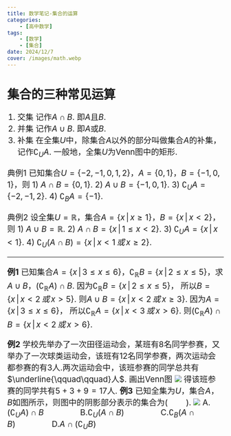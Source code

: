 ```yaml
---
title: 数学笔记-集合的运算
categories:
    - [高中数学]
tags:
    - [数学]
    - [集合]
date: 2024/12/7
cover: /images/math.webp
---
```

# 集合的三种常见运算
1. 交集
记作$A \cap B$.
即$A$且$B$.
2. 并集
记作$A \cup B$.
即$A$或$B$.
3. 补集
在全集$U$中，除集合$A$以外的部分叫做集合$A$的补集，记作$\complement_UA$.
一般地，全集$U$为Venn图中的矩形.

典例1 已知集合$U = \{-2, -1, 0, 1, 2\}$，$A = \{0, 1\}$，$B = \{-1, 0, 1\}$，则
$1)$ $A \cap B = \{0, 1\}$.
$2)$ $A \cup B = \{-1, 0, 1\}$.
$3)$ $\complement_UA = \{-2, -1, 2\}$.
$4)$ $\complement_BA = \{-1\}$.

典例2 设全集$U = \mathbb{R}$，集合$A = \{x \,|\, x \geq 1\}$，$B = \{x \,|\, x < 2\}$，则
$1)$ $A \cup B = \mathbb{R}$.
$2)$ $A \cap B = \{x \,|\, 1 \leq x < 2\}$.
$3)$ $\complement_UA = \{x \,|\, x < 1\}$.
$4)$ $\complement_U(A \cap B) = \{x \,|\, x < 1 \, 或 \, x \geq 2\}$.

---
**例1** 已知集合$A = \{x \,|\, 3 \leq x \leq 6\}$，$\complement_\mathbb{R}B = \{x \,|\, 2 \leq x \leq 5\}$，求$A \cup B$，$(\complement_\mathbb{R}A) \cap B$.
因为$\complement_\mathbb{R}B = \{x \,|\, 2 \leq x \leq 5\}$，
所以$B = \{x \,|\, x < 2 \,或\, x > 5\}$.
则$A \cup B = \{x \,|\, x < 2 \,或\, x \geq 3\}$.
因为$A = \{x \,|\, 3 \leq x \leq 6\}$，
所以$\complement_\mathbb{R}A = \{x \,|\, x < 3 \,或\, x > 6\}$.
则$(\complement_\mathbb{R}A) \cap B = \{x \,|\, x < 2 \,或\, x > 6\}$.

**例2** 学校先举办了一次田径运动会，某班有$8$名同学参赛，又举办了一次球类运动会，该班有$12$名同学参赛，两次运动会都参赛的有$3$人.两次运动会中，该班参赛的同学总共有$\underline{\qquad\qquad}人$.
画出Venn图
![](/images/Maths/集合的运算/venn1.svg)
得该班参赛的同学共有$5 + 3 + 9 = 17$人.
**例3** 已知全集为$U$，集合$A$，$B$如图所示，则图中的阴影部分表示的集合为$(\qquad)$.
![](/images/Maths/集合的运算/venn2.svg)
$\mathrm{A}. (\complement_UA) \cap B \qquad\qquad \mathrm{B}. \complement_U(A \cap B) \qquad\qquad \mathrm{C}. \complement_B(A \cap B) \qquad\qquad \mathrm{D}. A \cap (\complement_UB)$
<style>
    p {font-size: 14pt;}
    li {font-size: 14pt;}
    center {font-size: 16pt;}
</style>